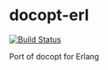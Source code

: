 docopt-erl
==========
[![Build Status](https://travis-ci.org/plux/docopt-erl.png)](https://travis-ci.org/plux/docopt-erl)


Port of docopt for Erlang


